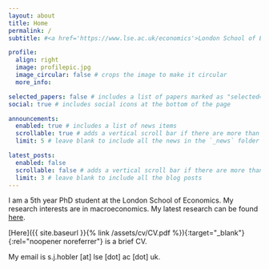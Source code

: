 ```yaml
---
layout: about
title: Home
permalink: /
subtitle: #<a href='https://www.lse.ac.uk/economics'>London School of Economics</a>

profile:
  align: right
  image: profilepic.jpg
  image_circular: false # crops the image to make it circular
  more_info:

selected_papers: false # includes a list of papers marked as "selected={true}"
social: true # includes social icons at the bottom of the page

announcements:
  enabled: true # includes a list of news items
  scrollable: true # adds a vertical scroll bar if there are more than 3 news items
  limit: 5 # leave blank to include all the news in the `_news` folder

latest_posts:
  enabled: false
  scrollable: false # adds a vertical scroll bar if there are more than 3 new posts items
  limit: 3 # leave blank to include all the blog posts
---
```


I am a 5th year PhD student at the London School of Economics. My research interests are in macroeconomics. My latest research can be found [here](/research/).

<!-- I received my undergraduate degree from the University of Warwick and a MPhil degree from the University of Oxford. -->

[Here]({{ site.baseurl }}{% link /assets/cv/CV.pdf %}){:target="_blank"}{:rel="noopener noreferrer"} is a brief CV.

My email is s.j.hobler [at] lse [dot] ac [dot] uk.
